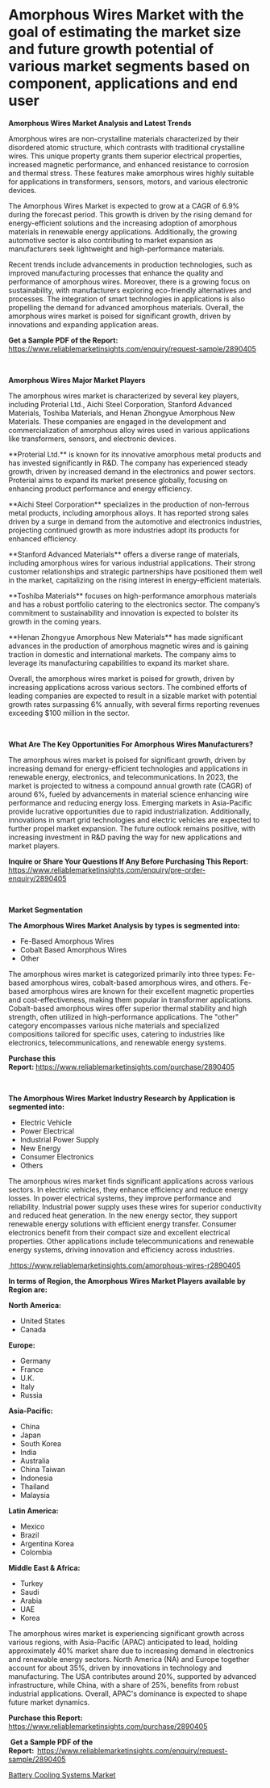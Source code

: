 <p><h1>Amorphous Wires Market with the goal of estimating the market size and future growth potential of various market segments based on component, applications and end user</h1></p><p><strong>Amorphous Wires Market Analysis and Latest Trends</strong></p>
<p><p>Amorphous wires are non-crystalline materials characterized by their disordered atomic structure, which contrasts with traditional crystalline wires. This unique property grants them superior electrical properties, increased magnetic performance, and enhanced resistance to corrosion and thermal stress. These features make amorphous wires highly suitable for applications in transformers, sensors, motors, and various electronic devices.</p><p>The Amorphous Wires Market is expected to grow at a CAGR of 6.9% during the forecast period. This growth is driven by the rising demand for energy-efficient solutions and the increasing adoption of amorphous materials in renewable energy applications. Additionally, the growing automotive sector is also contributing to market expansion as manufacturers seek lightweight and high-performance materials. </p><p>Recent trends include advancements in production technologies, such as improved manufacturing processes that enhance the quality and performance of amorphous wires. Moreover, there is a growing focus on sustainability, with manufacturers exploring eco-friendly alternatives and processes. The integration of smart technologies in applications is also propelling the demand for advanced amorphous materials. Overall, the amorphous wires market is poised for significant growth, driven by innovations and expanding application areas.</p></p>
<p><strong>Get a Sample PDF of the Report:&nbsp;</strong> <a href="https://www.reliablemarketinsights.com/enquiry/request-sample/2890405?utm_campaign=3191&utm_medium=2&utm_source=Github&utm_content=ia&utm_term=14032025&utm_id=amorphous-wires">https://www.reliablemarketinsights.com/enquiry/request-sample/2890405</a></p>
<p>&nbsp;</p>
<p><strong>Amorphous Wires Major Market Players</strong></p>
<p><p>The amorphous wires market is characterized by several key players, including Proterial Ltd., Aichi Steel Corporation, Stanford Advanced Materials, Toshiba Materials, and Henan Zhongyue Amorphous New Materials. These companies are engaged in the development and commercialization of amorphous alloy wires used in various applications like transformers, sensors, and electronic devices.</p><p>**Proterial Ltd.** is known for its innovative amorphous metal products and has invested significantly in R&D. The company has experienced steady growth, driven by increased demand in the electronics and power sectors. Proterial aims to expand its market presence globally, focusing on enhancing product performance and energy efficiency.</p><p>**Aichi Steel Corporation** specializes in the production of non-ferrous metal products, including amorphous alloys. It has reported strong sales driven by a surge in demand from the automotive and electronics industries, projecting continued growth as more industries adopt its products for enhanced efficiency.</p><p>**Stanford Advanced Materials** offers a diverse range of materials, including amorphous wires for various industrial applications. Their strong customer relationships and strategic partnerships have positioned them well in the market, capitalizing on the rising interest in energy-efficient materials.</p><p>**Toshiba Materials** focuses on high-performance amorphous materials and has a robust portfolio catering to the electronics sector. The company’s commitment to sustainability and innovation is expected to bolster its growth in the coming years.</p><p>**Henan Zhongyue Amorphous New Materials** has made significant advances in the production of amorphous magnetic wires and is gaining traction in domestic and international markets. The company aims to leverage its manufacturing capabilities to expand its market share.</p><p>Overall, the amorphous wires market is poised for growth, driven by increasing applications across various sectors. The combined efforts of leading companies are expected to result in a sizable market with potential growth rates surpassing 6% annually, with several firms reporting revenues exceeding $100 million in the sector.</p></p>
<p>&nbsp;</p>
<p><strong>What Are The Key Opportunities For Amorphous Wires Manufacturers?</strong></p>
<p><p>The amorphous wires market is poised for significant growth, driven by increasing demand for energy-efficient technologies and applications in renewable energy, electronics, and telecommunications. In 2023, the market is projected to witness a compound annual growth rate (CAGR) of around 6%, fueled by advancements in material science enhancing wire performance and reducing energy loss. Emerging markets in Asia-Pacific provide lucrative opportunities due to rapid industrialization. Additionally, innovations in smart grid technologies and electric vehicles are expected to further propel market expansion. The future outlook remains positive, with increasing investment in R&D paving the way for new applications and market players.</p></p>
<p><strong>Inquire or Share Your Questions If Any Before Purchasing This Report:</strong> <a href="https://www.reliablemarketinsights.com/enquiry/pre-order-enquiry/2890405?utm_campaign=3191&utm_medium=2&utm_source=Github&utm_content=ia&utm_term=14032025&utm_id=amorphous-wires">https://www.reliablemarketinsights.com/enquiry/pre-order-enquiry/2890405</a></p>
<p>&nbsp;</p>
<p><strong>Market Segmentation</strong></p>
<p><strong>The Amorphous Wires Market Analysis by types is segmented into:</strong></p>
<p><ul><li>Fe-Based Amorphous Wires</li><li>Cobalt Based Amorphous Wires</li><li>Other</li></ul></p>
<p><p>The amorphous wires market is categorized primarily into three types: Fe-based amorphous wires, cobalt-based amorphous wires, and others. Fe-based amorphous wires are known for their excellent magnetic properties and cost-effectiveness, making them popular in transformer applications. Cobalt-based amorphous wires offer superior thermal stability and high strength, often utilized in high-performance applications. The "other" category encompasses various niche materials and specialized compositions tailored for specific uses, catering to industries like electronics, telecommunications, and renewable energy systems.</p></p>
<p><strong>Purchase this Report:&nbsp;</strong><a href="https://www.reliablemarketinsights.com/purchase/2890405?utm_campaign=3191&utm_medium=2&utm_source=Github&utm_content=ia&utm_term=14032025&utm_id=amorphous-wires">https://www.reliablemarketinsights.com/purchase/2890405</a></p>
<p>&nbsp;</p>
<p><strong>The Amorphous Wires Market Industry Research by Application is segmented into:</strong></p>
<p><ul><li>Electric Vehicle</li><li>Power Electrical</li><li>Industrial Power Supply</li><li>New Energy</li><li>Consumer Electronics</li><li>Others</li></ul></p>
<p><p>The amorphous wires market finds significant applications across various sectors. In electric vehicles, they enhance efficiency and reduce energy losses. In power electrical systems, they improve performance and reliability. Industrial power supply uses these wires for superior conductivity and reduced heat generation. In the new energy sector, they support renewable energy solutions with efficient energy transfer. Consumer electronics benefit from their compact size and excellent electrical properties. Other applications include telecommunications and renewable energy systems, driving innovation and efficiency across industries.</p></p>
<p><a href="https://www.reliablemarketinsights.com/amorphous-wires-r2890405?utm_campaign=3191&utm_medium=2&utm_source=Github&utm_content=ia&utm_term=14032025&utm_id=amorphous-wires">&nbsp;https://www.reliablemarketinsights.com/amorphous-wires-r2890405</a></p>
<p><strong>In terms of Region, the Amorphous Wires Market Players available by Region are:</strong></p>
<p>
    <p> <strong> North America: </strong>
        <ul>
            <li>United States</li>
            <li>Canada</li>
        </ul>
        </p> 
    <p> <strong> Europe: </strong>
        <ul>
            <li>Germany</li>
            <li>France</li>
            <li>U.K.</li>
            <li>Italy</li>
            <li>Russia</li>
        </ul>
        </p> 
    <p> <strong> Asia-Pacific: </strong>
        <ul>
            <li>China</li>
            <li>Japan</li>
            <li>South Korea</li>
            <li>India</li>
            <li>Australia</li>
            <li>China Taiwan</li>
            <li>Indonesia</li>
            <li>Thailand</li>
            <li>Malaysia</li>
        </ul>
        </p> 
    <p> <strong> Latin America: </strong>
        <ul>
            <li>Mexico</li>
            <li>Brazil</li>
            <li>Argentina Korea</li>
            <li>Colombia</li>
        </ul>
        </p> 
    <p> <strong> Middle East & Africa: </strong>
        <ul>
            <li>Turkey</li>
            <li>Saudi</li>
            <li>Arabia</li>
            <li>UAE</li>
            <li>Korea</li>
        </ul>
    </p>
    </p>
<p><p>The amorphous wires market is experiencing significant growth across various regions, with Asia-Pacific (APAC) anticipated to lead, holding approximately 40% market share due to increasing demand in electronics and renewable energy sectors. North America (NA) and Europe together account for about 35%, driven by innovations in technology and manufacturing. The USA contributes around 20%, supported by advanced infrastructure, while China, with a share of 25%, benefits from robust industrial applications. Overall, APAC's dominance is expected to shape future market dynamics.</p></p>
<p><strong>Purchase this Report: </strong><a href="https://www.reliablemarketinsights.com/purchase/2890405?utm_campaign=3191&utm_medium=2&utm_source=Github&utm_content=ia&utm_term=14032025&utm_id=amorphous-wires">https://www.reliablemarketinsights.com/purchase/2890405</a></p>
<p>&nbsp;<strong>Get a Sample PDF of the Report:&nbsp;&nbsp;</strong><a href="https://www.reliablemarketinsights.com/enquiry/request-sample/2890405?utm_campaign=3191&utm_medium=2&utm_source=Github&utm_content=ia&utm_term=14032025&utm_id=amorphous-wires">https://www.reliablemarketinsights.com/enquiry/request-sample/2890405</a></p>
<p><strong></strong></p>
<p><p><a href="https://github.com/saeiddaemo/Market-Research-Report-List-1/blob/main/battery-cooling-systems-market.md?utm_campaign=3191&utm_medium=2&utm_source=Github&utm_content=ia&utm_term=14032025&utm_id=amorphous-wires">Battery Cooling Systems Market</a></p></p>